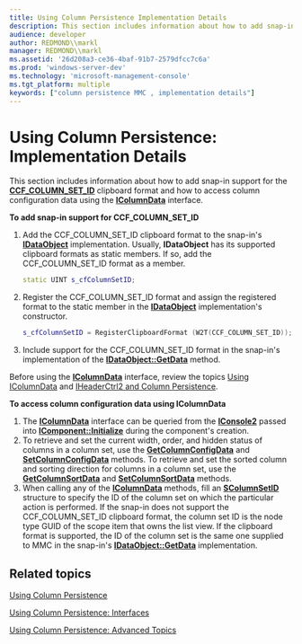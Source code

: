 ```yaml
---
title: Using Column Persistence Implementation Details
description: This section includes information about how to add snap-in support for the CCF\_COLUMN\_SET\_ID clipboard format and how to access column configuration data using the IColumnData interface.
audience: developer
author: REDMOND\\markl
manager: REDMOND\\markl
ms.assetid: '26d208a3-ce36-4baf-91b7-2579dfcc7c6a'
ms.prod: 'windows-server-dev'
ms.technology: 'microsoft-management-console'
ms.tgt_platform: multiple
keywords: ["column persistence MMC , implementation details"]
---
```


# Using Column Persistence: Implementation Details

This section includes information about how to add snap-in support for the [**CCF\_COLUMN\_SET\_ID**](ccf-column-set-id.md) clipboard format and how to access column configuration data using the [**IColumnData**](icolumndata.md) interface.

**To add snap-in support for CCF\_COLUMN\_SET\_ID**

1.  Add the CCF\_COLUMN\_SET\_ID clipboard format to the snap-in's [**IDataObject**](_ole_idataobject) implementation. Usually, **IDataObject** has its supported clipboard formats as static members. If so, add the CCF\_COLUMN\_SET\_ID format as a member.
    ```C++
    static UINT s_cfColumnSetID;
    ```

    

2.  Register the CCF\_COLUMN\_SET\_ID format and assign the registered format to the static member in the [**IDataObject**](_ole_idataobject) implementation's constructor.
    ```C++
    s_cfColumnSetID = RegisterClipboardFormat (W2T(CCF_COLUMN_SET_ID));
    ```

    

3.  Include support for the CCF\_COLUMN\_SET\_ID format in the snap-in's implementation of the [**IDataObject::GetData**](_ole_idataobject_getdata) method.

Before using the [**IColumnData**](icolumndata.md) interface, review the topics [Using IColumnData](using-icolumndata.md) and [IHeaderCtrl2 and Column Persistence](iheaderctrl2-and-column-persistence.md).

**To access column configuration data using IColumnData**

1.  The [**IColumnData**](icolumndata.md) interface can be queried from the [**IConsole2**](iconsole2.md) passed into [**IComponent::Initialize**](icomponent-initialize.md) during the component's creation.
2.  To retrieve and set the current width, order, and hidden status of columns in a column set, use the [**GetColumnConfigData**](icolumndata-getcolumnconfigdata.md) and [**SetColumnConfigData**](icolumndata-setcolumnconfigdata.md) methods. To retrieve and set the sorted column and sorting direction for columns in a column set, use the [**GetColumnSortData**](icolumndata-getcolumnsortdata.md) and [**SetColumnSortData**](icolumndata-setcolumnsortdata.md) methods.
3.  When calling any of the [**IColumnData**](icolumndata.md) methods, fill an [**SColumnSetID**](scolumnsetid.md) structure to specify the ID of the column set on which the particular action is performed. If the snap-in does not support the CCF\_COLUMN\_SET\_ID clipboard format, the column set ID is the node type GUID of the scope item that owns the list view. If the clipboard format is supported, the ID of the column set is the same one supplied to MMC in the snap-in's [**IDataObject::GetData**](_ole_idataobject_getdata) implementation.

## Related topics

<dl> <dt>

[Using Column Persistence](using-column-persistence.md)
</dt> <dt>

[Using Column Persistence: Interfaces](using-column-persistence-interfaces.md)
</dt> <dt>

[Using Column Persistence: Advanced Topics](using-column-persistence-advanced-topics.md)
</dt> </dl>

 

 




